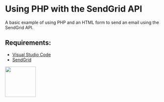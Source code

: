 # Using PHP with the SendGrid API

A basic example of using PHP and an HTML form to send an email using the SendGrid API.

## Requirements:

* [Visual Studio Code](https://code.visualstudio.com/) 
* [SendGrid](https://sendgrid.com/)

<a href="https://codeadam.ca">
<img src="https://codeadam.ca/images/code-block.png" width="100">
</a>
